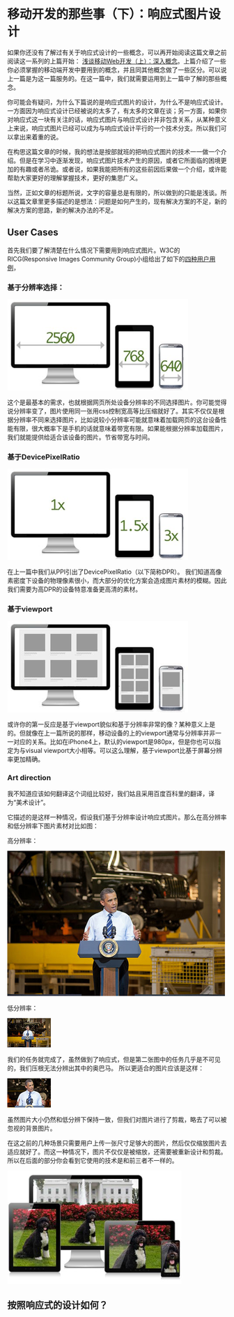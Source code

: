 # 移动开发的那些事（下）：响应式图片设计

如果你还没有了解过有关于响应式设计的一些概念，可以再开始阅读这篇文章之前阅读这一系列的上篇开始：
[浅谈移动Web开发（上）：深入概念](http://www.infoq.com/cn/articles/development-of-the-mobile-web-deep-concept)。上篇介绍了一些你必须掌握的移动端开发中要用到的概念，并且同其他概念做了一些区分。可以说上一篇是为这一篇服务的。在这一篇中，我们就需要运用到上一篇中了解的那些概念。

你可能会有疑问，为什么下篇说的是响应式图片的设计，为什么不是响应式设计。一方面因为响应式设计已经被说的太多了，有太多的文章在谈；另一方面，如果你对响应式这一块有关注的话，响应式图片与响应式设计并非包含关系，从某种意义上来说，响应式图片已经可以成为与响应式设计平行的一个技术分支。所以我们可以拿出来着重的说。

在构思这篇文章的时候，我的想法是按部就班的把响应式图片的技术一一做一个介绍。但是在学习中逐渐发现，响应式图片技术产生的原因，或者它所面临的困境更加的有趣或者吊诡。或者说，如果我能把所有的这些前因后果做一个介绍，或许能帮助大家更好的理解掌握技术，更好的集思广义。

当然，正如文章的标题所说，文字的容量总是有限的，所以做到的只能是浅谈。所以这篇文章里更多描述的是想法：问题是如何产生的，现有解决方案的不足，新的解决方案的思路，新的解决办法的不足。

## User Cases

首先我们要了解清楚在什么情况下需要用到响应式图片。W3C的RICG(Responsive Images Community Group)小组给出了如下的[四种用户用例](http://usecases.responsiveimages.org#h2_use-cases)，

### 基于分辨率选择：

![resolution_selection](./images/resolution_selection.jpg)

这个是最基本的需求，也就根据网页所处设备分辨率的不同选择图片。你可能觉得说分辨率变了，图片使用同一张用css控制宽高等比压缩就好了。其实不仅仅是根据分辨率不同来选择图片，比如说较小分辨率可能就意味着加载网页的这台设备性能有限，很大概率下是手机的话就意味着带宽有限。如果能根据分辨率加载图片，我们就能提供给适合该设备的图片。节省带宽与时间。

### 基于DevicePixelRatio

![dpr_selection](./images/dpr_selection.jpg)

在上一篇中我们从PPI引出了DevicePixelRatio（以下简称DPR）。 我们知道高像素密度下设备的物理像素很小，而大部分的优化方案会造成图片素材的模糊。因此我们需要为高DPR的设备特意准备更高清的素材。

### 基于viewport

![viewport_selection](./images/viewport_selection.jpg)

或许你的第一反应是基于viewport貌似和基于分辨率非常的像？某种意义上是的。但就像在上一篇所说的那样，移动设备的上的viewport通常与分辨率并非一一对应的关系。比如在iPhone4上，默认的viewport是980px，但是你也可以指定为与visual viewport大小相等。可以这么理解，基于viewport比基于屏幕分辨率更加精确。

### Art direction

我不知道应该如何翻译这个词组比较好，我们姑且采用百度百科里的翻译，译为“美术设计”。

它描述的是这样一种情况，假设我们基于分辨率设计响应式图片。那么在高分辨率和低分辨率下图片素材对比如图：

高分辨率：

![obama-500](./images/obama-500.jpg)

低分辨率：

![obama-100](./images/obama-100.jpg)

我们的任务就完成了，虽然做到了响应式，但是第二张图中的任务几乎是不可见的，我们压根无法分辨出其中的奥巴马。
所以更适合的图片应该是这样：

![obama-100-art](./images/obama-100-art.jpg)

虽然图片大小仍然和低分辨下保持一致，但我们对图片进行了剪裁，略去了可以被忽视的背景图片。

在这之前的几种场景只需要用户上传一张尺寸足够大的图片，然后仅仅缩放图片去适应就好了。而这一种情况下，图片不仅仅是被缩放，还需要被重新设计和剪裁。所以在后面的部分你会看到它使用的技术是和前三者不一样的。

![art_direction](./images/art_direction.jpg)

## 按照响应式的设计如何？

